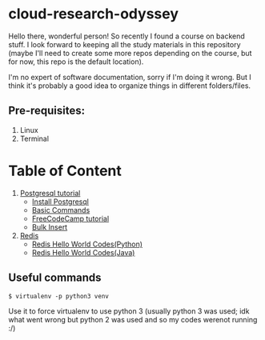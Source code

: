 # cloud-research-odyssey
Hello there, wonderful person! So recently I found a course on backend stuff. I look forward to keeping all the study materials in this repository (maybe I'll need to create some more repos 
depending on the course, but for now, this repo is the default location).

I'm no expert of software documentation, sorry if I'm doing it wrong. But I think it's probably a good idea to organize things in different folders/files.

## Pre-requisites:
1. Linux
2. Terminal

<!-- [linky](docs/README.md#section) -->
# Table of Content
<!-- [Postgresql tutorial](docs/1-postgresql-basics) -->
1. [Postgresql tutorial](#)
    * [Install Postgresql](docs/1-postgresql-basics/1-install/1-Install-Postgresql.md)
    * [Basic Commands](docs/1-postgresql-basics/2-basics/2-basic-commands.md)
    * [FreeCodeCamp tutorial](docs/1-postgresql-basics/3-freecodecamp/freecodecamp-tutorial.md)
    * [Bulk Insert](docs/1-postgresql-basics/4-bulk-insert/bulk-insert.md)
2. [Redis](docs/2-redis/0-redis.md)
    * [Redis Hello World Codes(Python)](docs/2-redis/1-redis-hello-world-codes-python.md)
    * [Redis Hello World Codes(Java)](docs/2-redis/2-redis-hello-world-code-java.md)

## Useful commands
```
$ virtualenv -p python3 venv
```
Use it to force virtualenv to use python 3 (usually python 3 was used; idk what went wrong but python 2 was used and so my codes werenot running :/)